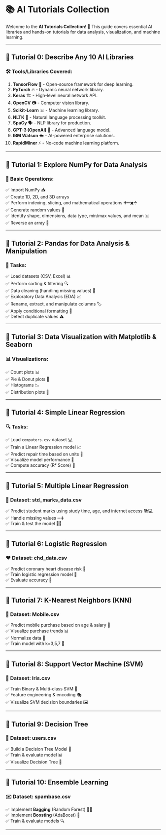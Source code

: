 # 📚 AI Tutorials Collection

Welcome to the **AI Tutorials Collection**! 🚀 This guide covers essential AI libraries and hands-on tutorials for data analysis, visualization, and machine learning.

---
## 📌 **Tutorial 0: Describe Any 10 AI Libraries**

### 🛠️ Tools/Libraries Covered:
1. **TensorFlow** 🤖 - Open-source framework for deep learning.
2. **PyTorch** 🔥 - Dynamic neural network library.
3. **Keras** 🏗️ - High-level neural network API.
4. **OpenCV** 📷 - Computer vision library.
5. **Scikit-Learn** 📊 - Machine learning library.
6. **NLTK** 📝 - Natural language processing toolkit.
7. **SpaCy** 🗣️ - NLP library for production.
8. **GPT-3 (OpenAI)** 🧠 - Advanced language model.
9. **IBM Watson** ☁️ - AI-powered enterprise solutions.
10. **RapidMiner** ⚡ - No-code machine learning platform.

---
## 📌 **Tutorial 1: Explore NumPy for Data Analysis**

### 🔢 **Basic Operations:**
✅ Import NumPy 📥  
✅ Create 1D, 2D, and 3D arrays  
✅ Perform indexing, slicing, and mathematical operations ➕➖✖️➗  
✅ Generate random values 🎲  
✅ Identify shape, dimensions, data type, min/max values, and mean 📊  
✅ Reverse an array 🔄  

---
## 📌 **Tutorial 2: Pandas for Data Analysis & Manipulation**

### 📂 **Tasks:**
✅ Load datasets (CSV, Excel) 📊  
✅ Perform sorting & filtering 🔍  
✅ Data cleaning (handling missing values) 🧹  
✅ Exploratory Data Analysis (EDA) 📈  
✅ Rename, extract, and manipulate columns 🏷️  
✅ Apply conditional formatting 🎨  
✅ Detect duplicate values ⚠️  

---
## 📌 **Tutorial 3: Data Visualization with Matplotlib & Seaborn**

### 📊 **Visualizations:**
✅ Count plots 📊  
✅ Pie & Donut plots 🥧  
✅ Histograms 📉  
✅ Distribution plots 📏  

---
## 📌 **Tutorial 4: Simple Linear Regression**

### 🔍 **Tasks:**
✅ Load `computers.csv` dataset 💻  
✅ Train a Linear Regression model 📈  
✅ Predict repair time based on units 🚀  
✅ Visualize model performance 🎨  
✅ Compute accuracy (R² Score) 🎯  

---
## 📌 **Tutorial 5: Multiple Linear Regression**

### 📘 **Dataset: std_marks_data.csv**
✅ Predict student marks using study time, age, and internet access 📚💻  
✅ Handle missing values ➖➕  
✅ Train & test the model 🏋️‍♂️  

---
## 📌 **Tutorial 6: Logistic Regression**

### ❤️ **Dataset: chd_data.csv**
✅ Predict coronary heart disease risk 🏥  
✅ Train logistic regression model 🔄  
✅ Evaluate accuracy 🎯  

---
## 📌 **Tutorial 7: K-Nearest Neighbors (KNN)**

### 📱 **Dataset: Mobile.csv**
✅ Predict mobile purchase based on age & salary 🛒  
✅ Visualize purchase trends 📊  
✅ Normalize data 📏  
✅ Train model with k=3,5,7 🤖  

---
## 📌 **Tutorial 8: Support Vector Machine (SVM)**

### 🌸 **Dataset: Iris.csv**
✅ Train Binary & Multi-class SVM 🌿  
✅ Feature engineering & encoding 🎭  
✅ Visualize SVM decision boundaries 🖼️  

---
## 📌 **Tutorial 9: Decision Tree**

### 📂 **Dataset: users.csv**
✅ Build a Decision Tree Model 🌳  
✅ Train & evaluate model 📊  
✅ Visualize Decision Tree 🌲  

---
## 📌 **Tutorial 10: Ensemble Learning**

### ✉️ **Dataset: spambase.csv**
✅ Implement **Bagging** (Random Forest) 🌲🌲  
✅ Implement **Boosting** (AdaBoost) 🚀  
✅ Train & evaluate models 🔍  

---


